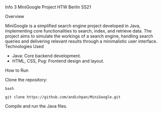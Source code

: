Info 3 MiniGoogle Project HTW Berlin SS21

Overview

MiniGoogle is a simplified search engine project developed in Java, implementing core functionalities to search, index, and retrieve data. The project aims to simulate the workings of a search engine, handling search queries and delivering relevant results through a minimalistic user interface.
Technologies Used

  - Java: Core backend development.
  - HTML, CSS, Pug: Frontend design and layout.

How to Run

  Clone the repository:

    bash

    git clone https://github.com/andishpan/MiniGoogle.git

Compile and run the Java files.
